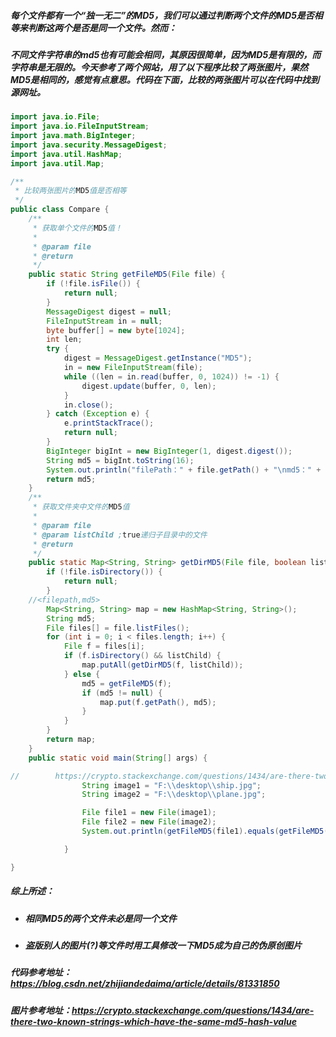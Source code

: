 ##### 每个文件都有一个“独一无二”的MD5，我们可以通过判断两个文件的MD5是否相等来判断这两个是否是同一个文件。然而：
##### 不同文件字符串的md5也有可能会相同，其原因很简单，因为MD5是有限的，而字符串是无限的。今天参考了两个网站，用了以下程序比较了两张图片，果然MD5是相同的，感觉有点意思。代码在下面，比较的两张图片可以在代码中找到源网址。
```java
import java.io.File;
import java.io.FileInputStream;
import java.math.BigInteger;
import java.security.MessageDigest;
import java.util.HashMap;
import java.util.Map;

/**
 * 比较两张图片的MD5值是否相等
 */
public class Compare {
    /**
     * 获取单个文件的MD5值！
     *
     * @param file
     * @return
     */
    public static String getFileMD5(File file) {
        if (!file.isFile()) {
            return null;
        }
        MessageDigest digest = null;
        FileInputStream in = null;
        byte buffer[] = new byte[1024];
        int len;
        try {
            digest = MessageDigest.getInstance("MD5");
            in = new FileInputStream(file);
            while ((len = in.read(buffer, 0, 1024)) != -1) {
                digest.update(buffer, 0, len);
            }
            in.close();
        } catch (Exception e) {
            e.printStackTrace();
            return null;
        }
        BigInteger bigInt = new BigInteger(1, digest.digest());
        String md5 = bigInt.toString(16);
        System.out.println("filePath：" + file.getPath() + "\nmd5：" + md5);
        return md5;
    }
    /**
     * 获取文件夹中文件的MD5值
     *
     * @param file
     * @param listChild ;true递归子目录中的文件
     * @return
     */
    public static Map<String, String> getDirMD5(File file, boolean listChild) {
        if (!file.isDirectory()) {
            return null;
        }
    //<filepath,md5>
        Map<String, String> map = new HashMap<String, String>();
        String md5;
        File files[] = file.listFiles();
        for (int i = 0; i < files.length; i++) {
            File f = files[i];
            if (f.isDirectory() && listChild) {
                map.putAll(getDirMD5(f, listChild));
            } else {
                md5 = getFileMD5(f);
                if (md5 != null) {
                    map.put(f.getPath(), md5);
                }
            }
        }
        return map;
    }
    public static void main(String[] args) {

//        https://crypto.stackexchange.com/questions/1434/are-there-two-known-strings-which-have-the-same-md5-hash-value
                String image1 = "F:\\desktop\\ship.jpg";
                String image2 = "F:\\desktop\\plane.jpg";

                File file1 = new File(image1);
                File file2 = new File(image2);
                System.out.println(getFileMD5(file1).equals(getFileMD5(file2))?"两张图片MD5相同":"两张图片MD5不相同");

            }

}
```
##### 综上所述：
* ##### 相同MD5的两个文件未必是同一个文件
* ##### 盗版别人的图片(?)等文件时用工具修改一下MD5成为自己的伪原创图片

##### 代码参考地址：https://blog.csdn.net/zhijiandedaima/article/details/81331850
##### 图片参考地址：https://crypto.stackexchange.com/questions/1434/are-there-two-known-strings-which-have-the-same-md5-hash-value

